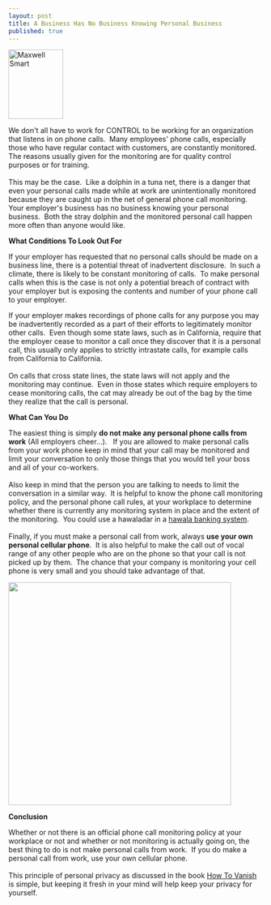 ```yaml
---
layout: post
title: A Business Has No Business Knowing Personal Business
published: true
---
```

<p><img class="aligncenter size-full wp-image-312" title="Maxwell Smart" src="{{ site.baseurl }}/images/Maxwell-Smart.jpg" alt="Maxwell Smart" width="108" height="137" /></p>
<p>We don't all have to work for CONTROL to be working for an organization that listens in on phone calls.  Many employees' phone calls, especially those who have regular contact with customers, are constantly monitored.  The reasons usually given for the monitoring are for quality control purposes or for training.  <br /><br />This may be the case.  Like a dolphin in a tuna net, there is a danger that even your personal calls made while at work are unintentionally monitored because they are caught up in the net of general phone call monitoring.  Your employer's business has no business knowing your personal business.  Both the stray dolphin and the monitored personal call happen more often than anyone would like.</p>
<p><strong>What Conditions To Look Out For</strong></p>
<p>If your employer has requested that no personal calls should be made on a business line, there is a potential threat of inadvertent disclosure.  In such a climate, there is likely to be constant monitoring of calls.  To make personal calls when this is the case is not only a potential breach of contract with your employer but is exposing the contents and number of your phone call to your employer.</p>
<p>If your employer makes recordings of phone calls for any purpose you may be inadvertently recorded as a part of their efforts to legitimately monitor other calls.  Even though some state laws, such as in California, require that the employer cease to monitor a call once they discover that it is a personal call, this usually only applies to strictly intrastate calls, for example calls from California to California. <br /><br /> On calls that cross state lines, the state laws will not apply and the monitoring may continue.  Even in those states which require employers to cease monitoring calls, the cat may already be out of the bag by the time they realize that the call is personal.</p>
<p><strong>What Can You Do</strong></p>
<p>The easiest thing is simply <strong>do not make any personal phone calls from work</strong> (All employers cheer...).   If you are allowed to make personal calls from your work phone keep in mind that your call may be monitored and limit your conversation to only those things that you would tell your boss and all of your co-workers.  <br /><br />Also keep in mind that the person you are talking to needs to limit the conversation in a similar way.  It is helpful to know the phone call monitoring policy, and the personal phone call rules, at your workplace to determine whether there is currently any monitoring system in place and the extent of the monitoring.  You could use a hawaladar in a <a title="hawala banking system" href="http://www.howtovanish.com/2009/09/modern-hawala/" target="_blank">hawala banking system</a>.  <br /><br />Finally, if you must make a personal call from work, always <strong>use your own personal cellular phone</strong>.  It is also helpful to make the call out of vocal range of any other people who are on the phone so that your call is not picked up by them.  The chance that your company is monitoring your cell phone is very small and you should take advantage of that.</p>
<p><img class="aligncenter" title="boss spying on employee" src="{{ site.baseurl }}/images/boss-spying-on-you.jpg" alt="" width="440" height="440" /></p>
<p><strong>Conclusion</strong></p>
<p>Whether or not there is an official phone call monitoring policy at your workplace or not and whether or not monitoring is actually going on, the best thing to do is not make personal calls from work.  If you do make a personal call from work, use your own cellular phone.  <br /><br />This principle of personal privacy as discussed in the book <a href="http://www.howtovanish.com/HTVBook">How To Vanish</a> is simple, but keeping it fresh in your mind will help keep your privacy for yourself.</p>
